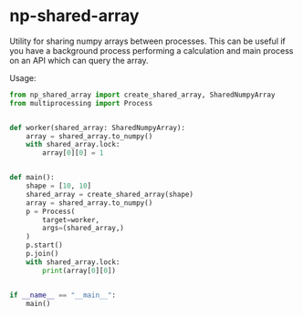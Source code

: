 # np-shared-array
Utility for sharing numpy arrays between processes. This can be useful if you have a background process
performing a calculation and main process on an API which can query the array.

Usage:

```python
from np_shared_array import create_shared_array, SharedNumpyArray
from multiprocessing import Process


def worker(shared_array: SharedNumpyArray):
    array = shared_array.to_numpy()
    with shared_array.lock:
        array[0][0] = 1


def main():
    shape = [10, 10]
    shared_array = create_shared_array(shape)
    array = shared_array.to_numpy()
    p = Process(
        target=worker,
        args=(shared_array,)
    )
    p.start()
    p.join()
    with shared_array.lock:
        print(array[0][0])


if __name__ == "__main__":
    main()
```
